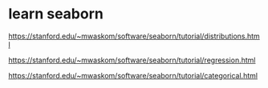 # learn seaborn

https://stanford.edu/~mwaskom/software/seaborn/tutorial/distributions.html

https://stanford.edu/~mwaskom/software/seaborn/tutorial/regression.html

https://stanford.edu/~mwaskom/software/seaborn/tutorial/categorical.html



